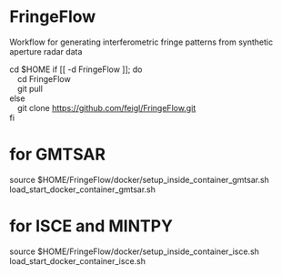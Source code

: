 # FringeFlow
Workflow for generating interferometric fringe patterns from synthetic aperture radar data

cd $HOME
if [[ -d FringeFlow ]]; do  
&emsp;cd FringeFlow  
&emsp;git pull  
else  
&emsp;git clone https://github.com/feigl/FringeFlow.git  
fi  

# for GMTSAR
source $HOME/FringeFlow/docker/setup_inside_container_gmtsar.sh  
load_start_docker_container_gmtsar.sh

# for ISCE and MINTPY
source $HOME/FringeFlow/docker/setup_inside_container_isce.sh  
load_start_docker_container_isce.sh

